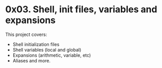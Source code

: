 # 0x03. Shell, init files, variables and expansions

This project covers:
- Shell initialization files
- Shell variables (local and global)
- Expansions (arithmetic, variable, etc)
- Aliases and more.

